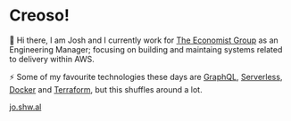 # Creoso!

👋 Hi there, I am Josh and I currently work for [The Economist Group](https://economist.com) as an Engineering Manager; focusing on building and maintaing systems related to delivery within AWS.

⚡️ Some of my favourite technologies these days are [GraphQL](https://graphql.org/), [Serverless](https://www.serverless.com/), [Docker](https://www.docker.com/) and [Terraform](https://www.terraform.io/), but this shuffles around a lot.

[jo.shw.al](https://jo.shw.al)

